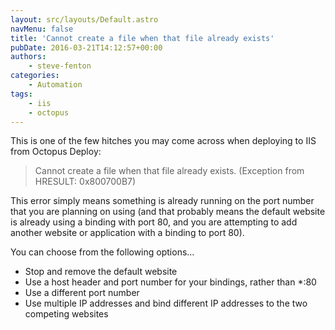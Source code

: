 ```yaml
---
layout: src/layouts/Default.astro
navMenu: false
title: 'Cannot create a file when that file already exists'
pubDate: 2016-03-21T14:12:57+00:00
authors:
    - steve-fenton
categories:
    - Automation
tags:
    - iis
    - octopus
---
```


This is one of the few hitches you may come across when deploying to IIS from Octopus Deploy:

> Cannot create a file when that file already exists. (Exception from HRESULT: 0x800700B7)

This error simply means something is already running on the port number that you are planning on using (and that probably means the default website is already using a binding with port 80, and you are attempting to add another website or application with a binding to port 80).

You can choose from the following options…

- Stop and remove the default website
- Use a host header and port number for your bindings, rather than \*:80
- Use a different port number
- Use multiple IP addresses and bind different IP addresses to the two competing websites